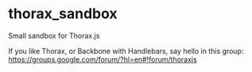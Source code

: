thorax_sandbox
==============

Small sandbox for Thorax.js


If you like Thorax, or Backbone with Handlebars, say hello in this group: https://groups.google.com/forum/?hl=en#!forum/thoraxjs
